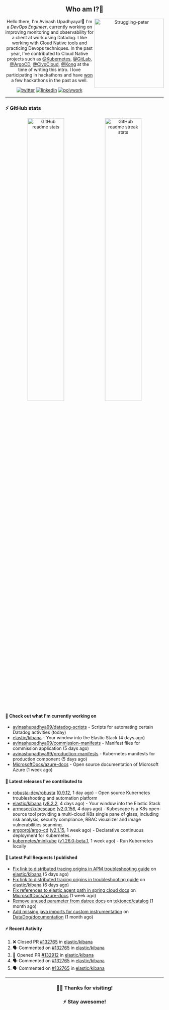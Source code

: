 <div align='center'>
  
## Who am I?🤔

<img align="right" width="220" src="https://media.giphy.com/media/YFkpsHWCsNUUo/giphy.gif" alt="Struggling-peter" />

Hello there, I'm Avinash Upadhyaya!👋 I'm a _DevOps Engineer_, currently working on improving monitoring and observability for a client at work using Datadog. I like working with Cloud Native tools and practicing Devops techniques. In the past year, I've contributed to Cloud Native projects such as [@Kubernetes](https://github.com/pulls?q=is%3Apr+author%3Aavinashupadhya99+archived%3Afalse+user%3Akubernetes), [@GitLab](https://gitlab.com/groups/gitlab-org/-/merge_requests?scope=all&state=all&author_username=avinashupadhya99), [@ArgoCD](https://github.com/pulls?q=is%3Apr+author%3Aavinashupadhya99+archived%3Afalse+user%3Aargoproj), [@CivoCloud](https://github.com/pulls?q=is%3Apr+author%3Aavinashupadhya99+archived%3Afalse+user%3Acivo), [@Kong](https://github.com/pulls?q=is%3Apr+author%3Aavinashupadhya99+archived%3Afalse+user%3AKong) at the time of writing this intro. I love participating in hackathons and have [won](https://devpost.com/avinashupadhya99) a few hackathons in the past as well.


[![twitter](https://img.shields.io/badge/-@avinash__ukr-%231DA1F2?style=for-the-badge&logo=twitter&logoColor=ffffff)](https://twitter.com/avinash_ukr)
[![linkedin](https://img.shields.io/badge/-Avinash%20Upadhyaya-%230A67C3?style=for-the-badge&logo=linkedin&logoColor=ffffff)](https://www.linkedin.com/in/avinash-upadhyaya/)
[![polywork](https://img.shields.io/badge/-@avinashupadhya99-%23338BFF?style=for-the-badge&logo=polywork&logoColor=ffffff)](https://www.polywork.com/avinashupadhya99)

---

</div>

### ⚡ GitHub stats

<p align="center">
  <img width="48%" src="https://github-readme-stats.vercel.app/api?username=avinashupadhya99&show_icons=true&theme=tokyonight" alt="GitHub readme stats" />
  <img width="48%" src="https://github-readme-streak-stats.herokuapp.com?user=avinashupadhya99&theme=dark&hide_border=true&date_format=M%20j%5B%2C%20Y%5D" alt="GitHub readme streak stats" />
</p>

#### 👷 Check out what I'm currently working on

- [avinashupadhya99/datadog-scripts](https://github.com/avinashupadhya99/datadog-scripts) - Scripts for automating certain Datadog activities (today)
- [elastic/kibana](https://github.com/elastic/kibana) - Your window into the Elastic Stack (4 days ago)
- [avinashupadhya99/commission-manifests](https://github.com/avinashupadhya99/commission-manifests) - Manifest files for commission application (5 days ago)
- [avinashupadhya99/production-manifests](https://github.com/avinashupadhya99/production-manifests) - Kubernetes manifests for production  component (5 days ago)
- [MicrosoftDocs/azure-docs](https://github.com/MicrosoftDocs/azure-docs) - Open source documentation of Microsoft Azure (1 week ago)

#### 🔭 Latest releases I've contributed to

- [robusta-dev/robusta](https://github.com/robusta-dev/robusta) ([0.9.12](https://github.com/robusta-dev/robusta/releases/tag/0.9.12), 1 day ago) - Open source Kubernetes troubleshooting and automation platform
- [elastic/kibana](https://github.com/elastic/kibana) ([v8.2.2](https://github.com/elastic/kibana/releases/tag/v8.2.2), 4 days ago) - Your window into the Elastic Stack
- [armosec/kubescape](https://github.com/armosec/kubescape) ([v2.0.156](https://github.com/armosec/kubescape/releases/tag/v2.0.156), 4 days ago) - Kubescape is a K8s open-source tool providing a multi-cloud K8s single pane of glass, including risk analysis, security compliance, RBAC visualizer and image vulnerabilities scanning. 
- [argoproj/argo-cd](https://github.com/argoproj/argo-cd) ([v2.1.15](https://github.com/argoproj/argo-cd/releases/tag/v2.1.15), 1 week ago) - Declarative continuous deployment for Kubernetes.
- [kubernetes/minikube](https://github.com/kubernetes/minikube) ([v1.26.0-beta.1](https://github.com/kubernetes/minikube/releases/tag/v1.26.0-beta.1), 1 week ago) - Run Kubernetes locally

#### 🔨 Latest Pull Requests I published

- [Fix link to distributed tracing origins in APM troubleshooting guide](https://github.com/elastic/kibana/pull/132912) on [elastic/kibana](https://github.com/elastic/kibana) (5 days ago)
- [Fix link to distributed tracing origins in troubleshooting guide](https://github.com/elastic/kibana/pull/132765) on [elastic/kibana](https://github.com/elastic/kibana) (6 days ago)
- [Fix references to elastic agent path in spring cloud docs](https://github.com/MicrosoftDocs/azure-docs/pull/93254) on [MicrosoftDocs/azure-docs](https://github.com/MicrosoftDocs/azure-docs) (1 week ago)
- [Remove unused parameter from datree docs](https://github.com/tektoncd/catalog/pull/972) on [tektoncd/catalog](https://github.com/tektoncd/catalog) (1 month ago)
- [Add missing java imports for custom instrumentation](https://github.com/DataDog/documentation/pull/13814) on [DataDog/documentation](https://github.com/DataDog/documentation) (1 month ago)

#### ⚡ Recent Activity

<!--START_SECTION:activity-->
1. ❌ Closed PR [#132765](https://github.com/elastic/kibana/pull/132765) in [elastic/kibana](https://github.com/elastic/kibana)
2. 🗣 Commented on [#132765](https://github.com/elastic/kibana/issues/132765) in [elastic/kibana](https://github.com/elastic/kibana)
3. 💪 Opened PR [#132912](https://github.com/elastic/kibana/pull/132912) in [elastic/kibana](https://github.com/elastic/kibana)
4. 🗣 Commented on [#132765](https://github.com/elastic/kibana/issues/132765) in [elastic/kibana](https://github.com/elastic/kibana)
5. 🗣 Commented on [#132765](https://github.com/elastic/kibana/issues/132765) in [elastic/kibana](https://github.com/elastic/kibana)
<!--END_SECTION:activity-->



---

<div align='center'>
  
### 🙇‍♂️ Thanks for visiting!
### ⚡ Stay awesome!
  
</div>


